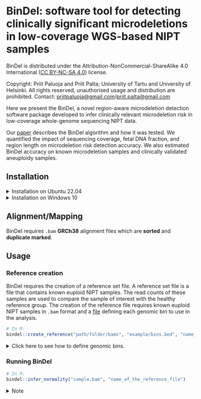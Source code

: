 # BinDel: software tool for detecting clinically significant microdeletions in low-coverage WGS-based NIPT samples
BinDel is distributed under the Attribution-NonCommercial-ShareAlike 4.0 International ([CC BY-NC-SA 4.0](https://creativecommons.org/licenses/by-nc-sa/4.0/)) license.

Copyright: Priit Paluoja and Priit Palta; University of Tartu and University of Helsinki.
All rights reserved, unauthorised usage and distribution are prohibited.
Contact: priitpaluoja@gmail.com/priit.palta@gmail.com



Here we present the BinDel, a novel region-aware microdeletion detection software package developed to infer clinically relevant microdeletion risk in low-coverage whole-genome sequencing NIPT data. 

Our [paper](https://doi.org/10.1101/2022.09.20.22280152) describes the BinDel algorithm and how it was tested. We quantified the impact of sequencing coverage, fetal DNA fraction, and region length on microdeletion risk detection accuracy. We also estimated BinDel accuracy on known microdeletion samples and clinically validated aneuploidy samples. 


## Installation

<details><summary>Installation on Ubuntu 22.04</summary>
<p>
 
The following is tested with [ubuntu-22.04.1-live-server-amd64](https://releases.ubuntu.com/22.04/).

#### Install R as shown in [DigitalOcean](https://www.digitalocean.com/community/tutorials/how-to-install-r-on-ubuntu-22-04). [From DigitalOcean](https://www.digitalocean.com/community/tutorials/how-to-install-r-on-ubuntu-22-04):
```bash
wget -qO- https://cloud.r-project.org/bin/linux/ubuntu/marutter_pubkey.asc | sudo gpg --dearmor -o /usr/share/keyrings/r-project.gpg
echo "deb [signed-by=/usr/share/keyrings/r-project.gpg] https://cloud.r-project.org/bin/linux/ubuntu jammy-cran40/" | sudo tee -a /etc/apt/sources.list.d/r-project.list
sudo apt update
sudo apt install --no-install-recommends r-base
```
#### Install BinDel dependencies and [devtools](https://www.r-project.org/nosvn/pandoc/devtools.html)
```bash
sudo apt -y install r-cran-devtools r-bioc-biostrings r-cran-dplyr r-bioc-genomicalignments r-bioc-genomicranges r-cran-ggplot2  r-bioc-iranges r-cran-magrittr r-cran-purrr r-cran-readr r-bioc-rsamtools r-cran-stringr  r-cran-tidyr git
```
#### Install BSgenome.Hsapiens.UCSC.hg38 and BinDel
```R
sudo -i R
if (!require("BiocManager", quietly = TRUE))
    install.packages("BiocManager")
BiocManager::install("BSgenome.Hsapiens.UCSC.hg38")
devtools::install_github("seqinfo/BinDel")
```
</p>
</details>


<details><summary>Installation on Windows 10</summary>
<p>

1. Install [R](https://cran.r-project.org/bin/windows/base/).
2. Install [Rtools](https://cran.r-project.org/bin/windows/Rtools/).
3. Install devtools and BinDel in R:
```R
# In R:
install.packages("devtools") 
devtools::install_github("seqinfo/BinDel")
```
</p>
</details>


## Alignment/Mapping
BinDel requires `.bam` **GRCh38** alignment files which are **sorted** and **duplicate marked**.

## Usage
### Reference creation
BinDel requires the creation of a reference set file. A reference set file is a file that contains known euploid NIPT samples. The read counts of these samples are used to compare the sample of interest with the healthy reference group. The creation of the reference file requires known euploid NIPT samples in `.bam` format and
a [file](example/bins.bed) defining each genomic bin to use in the analysis.

```R
# In R:
bindel::create_reference("path/folder/bams", "example/bins.bed", "name_of_the_reference_file")
```

<details><summary> Click here to see how to define genomic bins.</summary>
<p>

Given a file [`example/locations.info.tsv`](example/locations.info.tsv) describing bin lengths (column `length`) for each region of interest, the following Python [script](dividebins.py) bins the input file to [`example/bins.bed`](example/bins.bed):
 
```
python3 dividebins.py --infile example/locations.info.tsv --outfile example/bins.bed
```
The script creates the file [`example/bins.bed`](example/bins.bed), which can be used in the reference file creation.

<details><summary>Notes</summary>
<p>

**Note 1:** Columns `chr`, `start` and `end` must uniquely define each region, e.g. `.bed` file must not contain duplicates. Column `focus` is the name of the region of interest, which means that this column is used for grouping bins. **Having duplicates in .bed leads to anomalies in final high-risk probabilities**.

**Note 2:** GC% correct depends on the number of regions of interest. E.g. if only, for example, chromosome 2 is in the analysis, it can affect the risk scoring compared to having all chromosomes in the analysis.
</p>
</details>

</p>
</details>


### Running BinDel
```R
# In R:
bindel::infer_normality("sample.bam", "name_of_the_reference_file")
```

<details><summary>Note</summary>
<p>

If the reference file has fewer samples than the default number of PCA components to be used in the normalisation, set the parameter `nComp` to lower than number of reference samples used.

```R
# In R:
bindel::infer_normality("path/bam.bam", "path/reference.tsv", nComp = less_than_n_samples_in_reference)
```
</p>
</details>
